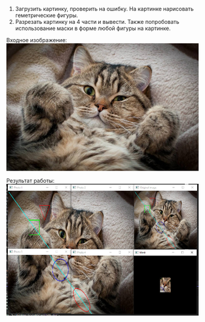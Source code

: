 1. Загрузить картинку, проверить на ошибку. На картинке нарисовать геметрические фигуры.
2. Разрезать картинку на 4 части и вывести.
Также попробовать использование маски в форме любой фигуры на картинке.

Входное изображение:
![Результат1](https://raw.githubusercontent.com/LordGuin/Practice/main/05.03/kotik.jpg)</br>

Результат работы: 
![Результат2](https://raw.githubusercontent.com/LordGuin/Practice/main/05.03/2.jpg)

